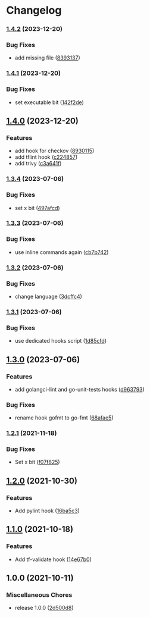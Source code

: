 # Changelog

### [1.4.2](https://www.github.com/soerenschneider/pre-commit-hooks/compare/v1.4.1...v1.4.2) (2023-12-20)


### Bug Fixes

* add missing file ([8393137](https://www.github.com/soerenschneider/pre-commit-hooks/commit/83931375f9fa2816d63c8d69e671238ca6f9b724))

### [1.4.1](https://www.github.com/soerenschneider/pre-commit-hooks/compare/v1.4.0...v1.4.1) (2023-12-20)


### Bug Fixes

* set executable bit ([142f2de](https://www.github.com/soerenschneider/pre-commit-hooks/commit/142f2de19220276a58b57e253420b630fb29a2e8))

## [1.4.0](https://www.github.com/soerenschneider/pre-commit-hooks/compare/v1.3.4...v1.4.0) (2023-12-20)


### Features

* add hook for checkov ([8930115](https://www.github.com/soerenschneider/pre-commit-hooks/commit/8930115c6dd5d2bcc216cc79150089010f9dab64))
* add tflint hook ([c224857](https://www.github.com/soerenschneider/pre-commit-hooks/commit/c224857d82e5912322b03b7951621804f92dbf76))
* add trivy ([c3a641f](https://www.github.com/soerenschneider/pre-commit-hooks/commit/c3a641f7364454aa29a1698530bea882ac64515b))

### [1.3.4](https://www.github.com/soerenschneider/pre-commit-hooks/compare/v1.3.3...v1.3.4) (2023-07-06)


### Bug Fixes

* set x bit ([497afcd](https://www.github.com/soerenschneider/pre-commit-hooks/commit/497afcd108e24c45afc7b8fe23ff7d180bc02c9d))

### [1.3.3](https://www.github.com/soerenschneider/pre-commit-hooks/compare/v1.3.2...v1.3.3) (2023-07-06)


### Bug Fixes

* use inline commands again ([cb7b742](https://www.github.com/soerenschneider/pre-commit-hooks/commit/cb7b742764829364de3f78268bb907fa63c22db9))

### [1.3.2](https://www.github.com/soerenschneider/pre-commit-hooks/compare/v1.3.1...v1.3.2) (2023-07-06)


### Bug Fixes

* change language ([3dcffc4](https://www.github.com/soerenschneider/pre-commit-hooks/commit/3dcffc45bcd4e2ed690e0e6cf9752f9bc8407c48))

### [1.3.1](https://www.github.com/soerenschneider/pre-commit-hooks/compare/v1.3.0...v1.3.1) (2023-07-06)


### Bug Fixes

* use dedicated hooks script ([1d85cfd](https://www.github.com/soerenschneider/pre-commit-hooks/commit/1d85cfd642b8302b89e156e86de694f4bf03e478))

## [1.3.0](https://www.github.com/soerenschneider/pre-commit-hooks/compare/v1.2.1...v1.3.0) (2023-07-06)


### Features

* add golangci-lint and go-unit-tests hooks ([d963793](https://www.github.com/soerenschneider/pre-commit-hooks/commit/d9637932d0d4c1774631b322a1e06b8675a2cb1e))


### Bug Fixes

* rename hook gofmt to go-fmt ([68afae5](https://www.github.com/soerenschneider/pre-commit-hooks/commit/68afae52afe6a1df708dae5944b4d3be91964a00))

### [1.2.1](https://www.github.com/soerenschneider/pre-commit-hooks/compare/v1.2.0...v1.2.1) (2021-11-18)


### Bug Fixes

* Set x bit ([f07f825](https://www.github.com/soerenschneider/pre-commit-hooks/commit/f07f825469fb6f272668366214548a0278059bcf))

## [1.2.0](https://www.github.com/soerenschneider/pre-commit-hooks/compare/v1.1.0...v1.2.0) (2021-10-30)


### Features

* Add pylint hook ([16ba5c3](https://www.github.com/soerenschneider/pre-commit-hooks/commit/16ba5c3eddc0111bd967a4be05ade0e33d1ffc08))

## [1.1.0](https://www.github.com/soerenschneider/pre-commit-hooks/compare/v1.0.0...v1.1.0) (2021-10-18)


### Features

* Add tf-validate hook ([14e67b0](https://www.github.com/soerenschneider/pre-commit-hooks/commit/14e67b03db3abb54a48cf6c67d78e25c983cc5a5))

## 1.0.0 (2021-10-11)


### Miscellaneous Chores

* release 1.0.0 ([2d500d8](https://www.github.com/soerenschneider/pre-commit-hooks/commit/2d500d8c25b1ad5a28c9183fad561b98c9691612))
